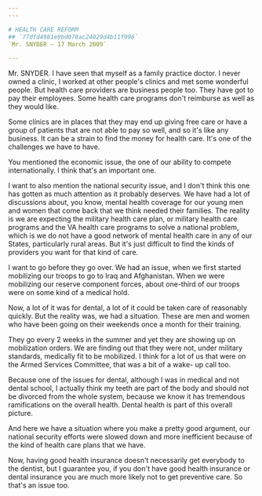 ```yaml
---
---

# HEALTH CARE REFORM
## `77dfd4981e9bd078ac24029d4b11f996`
`Mr. SNYDER — 17 March 2009`

---
```



Mr. SNYDER. I have seen that myself as a family practice doctor. I 
never owned a clinic, I worked at other people's clinics and met some 
wonderful people. But health care providers are business people too. 
They have got to pay their employees. Some health care programs don't 
reimburse as well as they would like.

Some clinics are in places that they may end up giving free care or 
have a group of patients that are not able to pay so well, and so it's 
like any business. It can be a strain to find the money for health 
care. It's one of the challenges we have to have.


You mentioned the economic issue, the one of our ability to compete 
internationally. I think that's an important one.

I want to also mention the national security issue, and I don't think 
this one has gotten as much attention as it probably deserves. We have 
had a lot of discussions about, you know, mental health coverage for 
our young men and women that come back that we think needed their 
families. The reality is we are expecting the military health care 
plan, or military health care programs and the VA health care programs 
to solve a national problem, which is we do not have a good network of 
mental health care in any of our States, particularly rural areas. But 
it's just difficult to find the kinds of providers you want for that 
kind of care.

I want to go before they go over. We had an issue, when we first 
started mobilizing our troops to go to Iraq and Afghanistan. When we 
were mobilizing our reserve component forces, about one-third of our 
troops were on some kind of a medical hold.

Now, a lot of it was for dental, a lot of it could be taken care of 
reasonably quickly. But the reality was, we had a situation. These are 
men and women who have been going on their weekends once a month for 
their training.

They go every 2 weeks in the summer and yet they are showing up on 
mobilization orders. We are finding out that they were not, under 
military standards, medically fit to be mobilized. I think for a lot of 
us that were on the Armed Services Committee, that was a bit of a wake-
up call too.

Because one of the issues for dental, although I was in medical and 
not dental school, I actually think my teeth are part of the body and 
should not be divorced from the whole system, because we know it has 
tremendous ramifications on the overall health. Dental health is part 
of this overall picture.

And here we have a situation where you make a pretty good argument, 
our national security efforts were slowed down and more inefficient 
because of the kind of health care plans that we have.

Now, having good health insurance doesn't necessarily get everybody 
to the dentist, but I guarantee you, if you don't have good health 
insurance or dental insurance you are much more likely not to get 
preventive care. So that's an issue too.